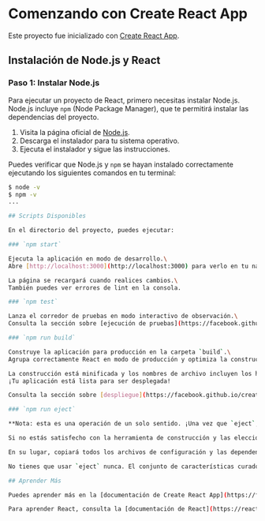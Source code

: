 # Comenzando con Create React App

Este proyecto fue inicializado con [Create React App](https://github.com/facebook/create-react-app).

## Instalación de Node.js y React

### Paso 1: Instalar Node.js

Para ejecutar un proyecto de React, primero necesitas instalar Node.js. Node.js incluye `npm` (Node Package Manager), que te permitirá instalar las dependencias del proyecto.

1. Visita la página oficial de [Node.js](https://nodejs.org/).
2. Descarga el instalador para tu sistema operativo.
3. Ejecuta el instalador y sigue las instrucciones.

Puedes verificar que Node.js y `npm` se hayan instalado correctamente ejecutando los siguientes comandos en tu terminal:

```bash
$ node -v
$ npm -v
...

## Scripts Disponibles

En el directorio del proyecto, puedes ejecutar:

### `npm start`

Ejecuta la aplicación en modo de desarrollo.\
Abre [http://localhost:3000](http://localhost:3000) para verlo en tu navegador.

La página se recargará cuando realices cambios.\
También puedes ver errores de lint en la consola.

### `npm test`

Lanza el corredor de pruebas en modo interactivo de observación.\
Consulta la sección sobre [ejecución de pruebas](https://facebook.github.io/create-react-app/docs/running-tests) para más información.

### `npm run build`

Construye la aplicación para producción en la carpeta `build`.\
Agrupa correctamente React en modo de producción y optimiza la construcción para obtener el mejor rendimiento.

La construcción está minificada y los nombres de archivo incluyen los hashes.\
¡Tu aplicación está lista para ser desplegada!

Consulta la sección sobre [despliegue](https://facebook.github.io/create-react-app/docs/deployment) para más información.

### `npm run eject`

**Nota: esta es una operación de un solo sentido. ¡Una vez que `eject`, no puedes volver atrás!**

Si no estás satisfecho con la herramienta de construcción y las elecciones de configuración, puedes `eject` en cualquier momento. Este comando eliminará la dependencia de construcción única de tu proyecto.

En su lugar, copiará todos los archivos de configuración y las dependencias transitivas (webpack, Babel, ESLint, etc.) directamente en tu proyecto para que tengas control total sobre ellos. Todos los comandos, excepto `eject`, seguirán funcionando, pero apuntarán a los scripts copiados para que puedas ajustarlos. En este punto, estarás por tu cuenta.

No tienes que usar `eject` nunca. El conjunto de características curado es adecuado para despliegues pequeños y medianos, y no deberías sentirte obligado a usar esta característica. Sin embargo, entendemos que esta herramienta no sería útil si no pudieras personalizarla cuando estés listo para hacerlo.

## Aprender Más

Puedes aprender más en la [documentación de Create React App](https://facebook.github.io/create-react-app/docs/getting-started).

Para aprender React, consulta la [documentación de React](https://reactjs.org/).

